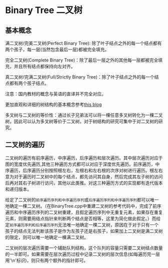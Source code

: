 # Binary Tree 二叉树

## 基本概念

满二叉树/完美二叉树(Perfect Binary Tree): 除了叶子结点之外的每一个结点都有两个孩子，每一层(当然包含最后一层)都被完全填充。

完全二叉树(Complete Binary Tree)：除了最后一层之外的其他每一层都被完全填充，并且所有结点都保持向左对齐。

真二叉树/完满二叉树(Full/Strictly Binary Tree)：除了叶子结点之外的每一个结点都有两个孩子结点。

注意：国内教材的概念与英语的直译并不完全对应。

更加直观和详细的树结构的基本概念参考[this blog](http://www.cnblogs.com/idorax/p/6441043.html)

多叉树与二叉树的等价性：通过长子兄弟法可以将一棵任意多叉树转化为一棵二叉树，因此可以认为多叉树等价于二叉树，对于树结构的研究可集中于对二叉树的研究。

## 二叉树的遍历

二叉树的遍历有前序遍历，中序遍历，后序遍历和层次遍历。其中层次遍历对应于图的宽度优先遍历,其他三种遍历方式都可以对应于深度优先遍历。前序遍历，中序遍历，后序遍历分别按照根左右，左根右和左右根的次序对树进行遍历。根左右意为对于遍历时二叉树中的每个结点，都先访问其自身，然后完成其左子树的访问后再对其右子树进行访问，其他以此类推。对这三种遍历方式的实现都有迭代版本和递归版本。

给定了二叉树的`前序遍历序列和中序遍历序列`或`后序遍历序列和中序遍历序列`都可以唯一地确定一棵二叉树。（在BinaryTree.cpp中重建二叉树的参考代码中，完成了前序遍历和中序遍历序列的二叉树重建，且假定遍历序列中无重复元素，如果存在重复元素，则需要用结点指针来判断两个结点是否相等，这里为简化做此假定。）而给定`前序遍历序列和后序遍历序列`无法唯一地确定一棵二叉树，原因在于对于只有一个孩子的结点无法判断该孩子是作为左孩子还是右孩子，如果加上二叉树是满二叉树的限定，则可以唯一地确定一棵满二叉树。

二叉树的层次遍历需要一个辅助队列结构，这个队列的容量只需要二叉树结点数量的一半即可。如果需要在层次遍历过程中记录二叉树的层次信息(如每遍历完一层用'\n'标识)，则只有两个额外的指针即可。